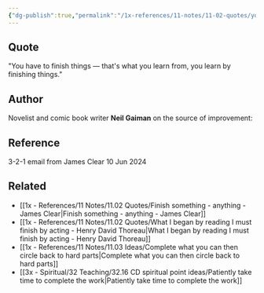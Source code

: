 ```yaml
---
{"dg-publish":true,"permalink":"/1x-references/11-notes/11-02-quotes/you-have-to-finish-things-thats-what-you-learn-from-you-learn-by-finishing-things-neil-gaiman/","title":"You have to finish things - thats what you learn from, you learn by finishing things - Neil Gaiman","created":"2024-06-10T14:06:07.778+03:00","updated":"2024-06-10T14:07:29.533+03:00"}
---
```



## Quote
"You have to finish things — that's what you learn from, you learn by finishing things."

## Author
Novelist and comic book writer **Neil Gaiman** on the source of improvement:

## Reference
3-2-1 email from James Clear 10 Jun 2024

## Related
- [[1x - References/11 Notes/11.02 Quotes/Finish something - anything - James Clear\|Finish something - anything - James Clear]]
- [[1x - References/11 Notes/11.02 Quotes/What I began by reading I must finish by acting - Henry David Thoreau\|What I began by reading I must finish by acting - Henry David Thoreau]]
- [[1x - References/11 Notes/11.03 Ideas/Complete what you can then circle back to hard parts\|Complete what you can then circle back to hard parts]]
- [[3x - Spiritual/32 Teaching/32.16 CD spiritual point ideas/Patiently take time to complete the work\|Patiently take time to complete the work]]